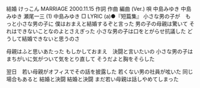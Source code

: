 
結婚
けっこん
MARRIAGE
2000.11.15
作詞  作曲  編曲 (Ver.)   唄
中島みゆき   中島みゆき   瀬尾一三 (1)
中島みゆき
□ LYRIC (a)●『短篇集』
小さな男の子が　もっと小さな男の子に
僕はおまえと結婚するぞと言った
男の子の母親は驚いて
それはできないことなのよとさえぎった
小さな男の子は口をとがらせ抗議した
どうして結婚できないと思うのさ

母親はふと思いあたった
もしかしておまえ　決闘と言いたいの
小さな男の子はまちがいに気がついて気をとり直して
そうだよと胸をそらした

翌日　若い母親がオフィスでその話を披露した
若くない男の社員が呟いた
同じ場合もあると
結婚と決闘
結婚と決闘
まだ若い母親は話しやめてしまった